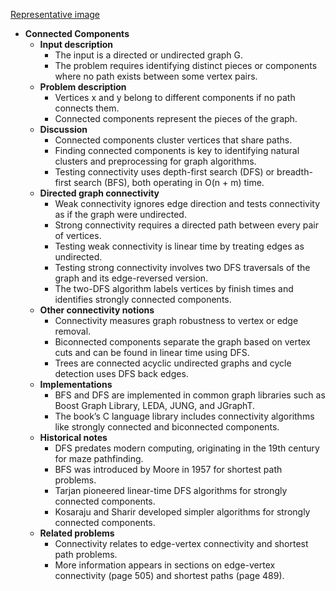 [Representative image](ADM-ch15-graphs-connected-components.best.png)

- **Connected Components**
  - **Input description**
    - The input is a directed or undirected graph G.
    - The problem requires identifying distinct pieces or components where no path exists between some vertex pairs.
  - **Problem description**
    - Vertices x and y belong to different components if no path connects them.
    - Connected components represent the pieces of the graph.
  - **Discussion**
    - Connected components cluster vertices that share paths.
    - Finding connected components is key to identifying natural clusters and preprocessing for graph algorithms.
    - Testing connectivity uses depth-first search (DFS) or breadth-first search (BFS), both operating in O(n + m) time.
  - **Directed graph connectivity**
    - Weak connectivity ignores edge direction and tests connectivity as if the graph were undirected.
    - Strong connectivity requires a directed path between every pair of vertices.
    - Testing weak connectivity is linear time by treating edges as undirected.
    - Testing strong connectivity involves two DFS traversals of the graph and its edge-reversed version.
    - The two-DFS algorithm labels vertices by finish times and identifies strongly connected components.
  - **Other connectivity notions**
    - Connectivity measures graph robustness to vertex or edge removal.
    - Biconnected components separate the graph based on vertex cuts and can be found in linear time using DFS.
    - Trees are connected acyclic undirected graphs and cycle detection uses DFS back edges.
  - **Implementations**
    - BFS and DFS are implemented in common graph libraries such as Boost Graph Library, LEDA, JUNG, and JGraphT.
    - The book’s C language library includes connectivity algorithms like strongly connected and biconnected components.
  - **Historical notes**
    - DFS predates modern computing, originating in the 19th century for maze pathfinding.
    - BFS was introduced by Moore in 1957 for shortest path problems.
    - Tarjan pioneered linear-time DFS algorithms for strongly connected components.
    - Kosaraju and Sharir developed simpler algorithms for strongly connected components.
  - **Related problems**
    - Connectivity relates to edge-vertex connectivity and shortest path problems.
    - More information appears in sections on edge-vertex connectivity (page 505) and shortest paths (page 489).
